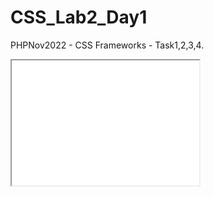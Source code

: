 # CSS_Lab2_Day1
PHPNov2022 - CSS Frameworks - Task1,2,3,4.

<iframe src="CSS_Lab2_Day1.htm" height="200" width="300" title="Iframe Example"></iframe>
